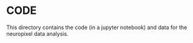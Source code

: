 # CODE

This directory contains the code (in a jupyter notebook) and data for the neuropixel data analysis. 


